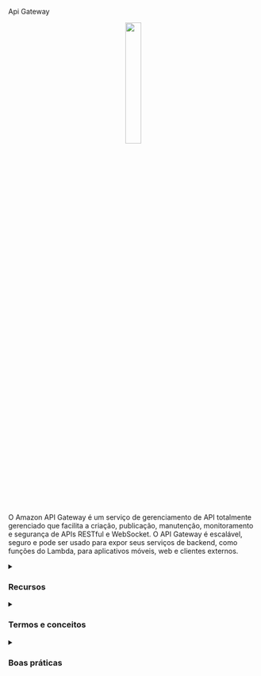 Api Gateway
<div align="center">
  <img src="https://creazilla-store.fra1.digitaloceanspaces.com/cliparts/7796517/api-gateway-icon-aws-clipart-xl.png" width="25%">
</div>

O Amazon API Gateway é um serviço de gerenciamento de API totalmente gerenciado que facilita a criação, publicação, manutenção, monitoramento e segurança de APIs RESTful e WebSocket. O API Gateway é escalável, seguro e pode ser usado para expor seus serviços de backend, como funções do Lambda, para aplicativos móveis, web e clientes externos.
<details><summary> <h3>Recursos</h3></summary>
<ul>
    <li><b>Gerenciamento de API:</b> O Amazon API Gateway facilita a criação, publicação, manutenção e monitoramento de APIs RESTful e WebSocket.</li>
    <li><b>Integração com outros serviços AWS:</b> O Amazon API Gateway pode ser facilmente integrado com outros serviços AWS, como Lambda, DynamoDB e S3.</li>
    <li><b>Escalabilidade:</b> O Amazon API Gateway é altamente escalável e pode lidar com cargas de trabalho de qualquer tamanho.</li>
    <li><b>Segurança:</b> O Amazon API Gateway oferece recursos de segurança integrados, como autenticação e autorização de API, para proteger suas APIs e recursos de backend.</li>
    <li><b>Cache:</b> O Amazon API Gateway oferece recursos de cache integrados para melhorar o desempenho da API e reduzir o tráfego de rede para seus recursos de backend.</li>
</ul> 
</details>
<details><summary> <h3>Termos e conceitos</h3></summary>
<ul>
<li><b>API:</b> Uma API é um conjunto de definições e protocolos que permite a comunicação entre aplicativos e serviços.</li>
<li><b>Endpoints:</b> Um endpoint é um URL que representa um serviço, como uma função do Lambda ou uma instância do Amazon EC2, e que pode ser acessado por meio de uma API.</li>
<li><b>Integração:</b> Uma integração é um link entre um endpoint da API e um serviço de backend, como uma função do Lambda ou uma instância do Amazon EC2.</li>
<li><b>Modelo de dados:</b> Um modelo de dados é uma definição dos dados que são usados na API.</li>
<li><b>Recursos:</b> Um recurso é uma entidade que é exposta por uma API, como uma imagem, um produto ou um usuário.</li>
<li><b>Gateway:</b> Um gateway é um servidor que atua como um intermediário entre clientes e serviços, como uma função do Lambda ou uma instância do Amazon EC2.</li>
<li><b>Política de segurança:</b> A política de segurança controla as permissões que uma API do Gateway da API do Amazon tem para acessar recursos da AWS.</li>
<li><b>Plano de API:</b> Um plano de API é um conjunto de recursos e limites que determinam o acesso à API e ao uso dos recursos da API.</li>
</ul>
</details>

<details><summary><h3>Boas práticas</h3></summary>
  

Algumas boas práticas para o uso do Amazon API Gateway incluem:
<ul>
  <li>Projetar APIs simples e fáceis de usar, seguindo os padrões RESTful</li>
  <li>Usar a autenticação adequada para proteger a API contra acesso não autorizado, como o uso de tokens de acesso e chaves de API</li>
  <li>Implementar um limite de taxa para limitar o número de solicitações que podem ser feitas à API em um determinado período de tempo</li>
  <li>Usar a compressão para reduzir o tamanho das respostas da API, melhorando a performance da mesma</li>
  <li>Usar o cache de API para reduzir a latência e o número de chamadas à infraestrutura backend</li>
  <li>Gerenciar e monitorar os logs da API para solução de problemas e depuração</li>
  <li>Usar as opções de versionamento e controle de acesso para rastrear e gerenciar alterações nas APIs</li>
  <li>Configurar as políticas de controle de acesso para limitar o acesso à API e aos recursos usados por ela</li>
  <li>Usar os recursos de monitoramento, como o Amazon CloudWatch, para monitorar e analisar o desempenho e a eficiência da API</li>
  <li>Testar e validar a API antes de implantá-la em produção</li>
</ul>
</details>
